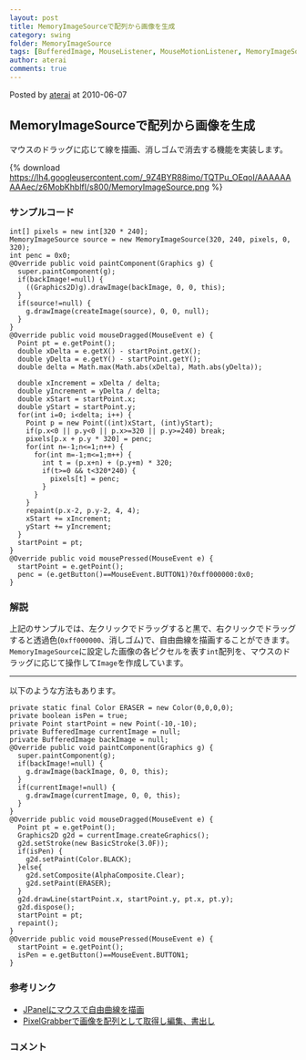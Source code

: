 ```yaml
---
layout: post
title: MemoryImageSourceで配列から画像を生成
category: swing
folder: MemoryImageSource
tags: [BufferedImage, MouseListener, MouseMotionListener, MemoryImageSource]
author: aterai
comments: true
---
```


Posted by [aterai](http://terai.xrea.jp/aterai.html) at 2010-06-07

## MemoryImageSourceで配列から画像を生成
マウスのドラッグに応じて線を描画、消しゴムで消去する機能を実装します。


{% download https://lh4.googleusercontent.com/_9Z4BYR88imo/TQTPu_OEqoI/AAAAAAAAAec/z6MobKhblfI/s800/MemoryImageSource.png %}

### サンプルコード
<pre class="prettyprint"><code>int[] pixels = new int[320 * 240];
MemoryImageSource source = new MemoryImageSource(320, 240, pixels, 0, 320);
int penc = 0x0;
@Override public void paintComponent(Graphics g) {
  super.paintComponent(g);
  if(backImage!=null) {
    ((Graphics2D)g).drawImage(backImage, 0, 0, this);
  }
  if(source!=null) {
    g.drawImage(createImage(source), 0, 0, null);
  }
}
@Override public void mouseDragged(MouseEvent e) {
  Point pt = e.getPoint();
  double xDelta = e.getX() - startPoint.getX();
  double yDelta = e.getY() - startPoint.getY();
  double delta = Math.max(Math.abs(xDelta), Math.abs(yDelta));

  double xIncrement = xDelta / delta;
  double yIncrement = yDelta / delta;
  double xStart = startPoint.x;
  double yStart = startPoint.y;
  for(int i=0; i&lt;delta; i++) {
    Point p = new Point((int)xStart, (int)yStart);
    if(p.x&lt;0 || p.y&lt;0 || p.x&gt;=320 || p.y&gt;=240) break;
    pixels[p.x + p.y * 320] = penc;
    for(int n=-1;n&lt;=1;n++) {
      for(int m=-1;m&lt;=1;m++) {
        int t = (p.x+n) + (p.y+m) * 320;
        if(t&gt;=0 &amp;&amp; t&lt;320*240) {
          pixels[t] = penc;
        }
      }
    }
    repaint(p.x-2, p.y-2, 4, 4);
    xStart += xIncrement;
    yStart += yIncrement;
  }
  startPoint = pt;
}
@Override public void mousePressed(MouseEvent e) {
  startPoint = e.getPoint();
  penc = (e.getButton()==MouseEvent.BUTTON1)?0xff000000:0x0;
}
</code></pre>

### 解説
上記のサンプルでは、左クリックでドラッグすると黒で、右クリックでドラッグすると透過色(`0xff000000`、消しゴム)で、自由曲線を描画することができます。
`MemoryImageSource`に設定した画像の各ピクセルを表す`int`配列を、マウスのドラッグに応じて操作して`Image`を作成しています。

- - - -
以下のような方法もあります。
<pre class="prettyprint"><code>private static final Color ERASER = new Color(0,0,0,0);
private boolean isPen = true;
private Point startPoint = new Point(-10,-10);
private BufferedImage currentImage = null;
private BufferedImage backImage = null;
@Override public void paintComponent(Graphics g) {
  super.paintComponent(g);
  if(backImage!=null) {
    g.drawImage(backImage, 0, 0, this);
  }
  if(currentImage!=null) {
    g.drawImage(currentImage, 0, 0, this);
  }
}
@Override public void mouseDragged(MouseEvent e) {
  Point pt = e.getPoint();
  Graphics2D g2d = currentImage.createGraphics();
  g2d.setStroke(new BasicStroke(3.0F));
  if(isPen) {
    g2d.setPaint(Color.BLACK);
  }else{
    g2d.setComposite(AlphaComposite.Clear);
    g2d.setPaint(ERASER);
  }
  g2d.drawLine(startPoint.x, startPoint.y, pt.x, pt.y);
  g2d.dispose();
  startPoint = pt;
  repaint();
}
@Override public void mousePressed(MouseEvent e) {
  startPoint = e.getPoint();
  isPen = e.getButton()==MouseEvent.BUTTON1;
}
</code></pre>

### 参考リンク
- [JPanelにマウスで自由曲線を描画](http://terai.xrea.jp/Swing/PaintPanel.html)
- [PixelGrabberで画像を配列として取得し編集、書出し](http://terai.xrea.jp/Swing/PixelGrabber.html)

<!-- dummy comment line for breaking list -->

### コメント
